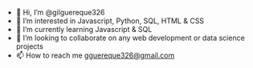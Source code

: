 - 👋 Hi, I’m @gilguereque326
- 👀 I’m interested in Javascript, Python, SQL, HTML & CSS
- 🌱 I’m currently learning Javascript & SQL
- 💞️ I’m looking to collaborate on any web development or data science projects
- 📫 How to reach me gguereque326@gmail.com

<!---
gilguereque326/gilguereque326 is a ✨ special ✨ repository because its `README.md` (this file) appears on your GitHub profile.
You can click the Preview link to take a look at your changes.
--->
